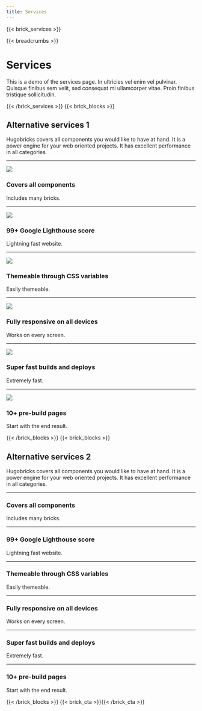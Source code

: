 ```yaml
---
title: Services
---
```

{{< brick_services >}}

{{< breadcrumbs >}}

# Services

This is a demo of the services page. In ultricies vel enim vel pulvinar. Quisque finibus sem velit, sed consequat mi ullamcorper vitae. Proin finibus tristique sollicitudin.

{{< /brick_services >}}
{{< brick_blocks >}}

## Alternative services 1

Hugobricks covers all components you would like to have at hand. It is a power engine for your web oriented projects. It has excellent performance in all categories.

---

![](/uploads/gallery/01.jpg)
### Covers all components

Includes many bricks.

[](/our-services/)

---

![](/uploads/gallery/02.jpg)
### 99+ Google Lighthouse score

Lightning fast website.

[](/our-services/)

---

![](/uploads/gallery/03.jpg)
### Themeable through CSS variables

Easily themeable.

[](/our-services/)

---

![](/uploads/gallery/04.jpg)
### Fully responsive on all devices

Works on every screen.

[](/our-services/)

---

![](/uploads/gallery/05.jpg)
### Super fast builds and deploys

Extremely fast.

[](/our-services/)

---

![](/uploads/photos/06.jpg)
### 10+ pre-build pages

Start with the end result.

[](/our-services/)

{{< /brick_blocks >}}
{{< brick_blocks >}}

## Alternative services 2

Hugobricks covers all components you would like to have at hand. It is a power engine for your web oriented projects. It has excellent performance in all categories.

---

### Covers all components

Includes many bricks.

[](/our-services/)

---

### 99+ Google Lighthouse score

Lightning fast website.

[](/our-services/)

---

### Themeable through CSS variables

Easily themeable.

[](/our-services/)

---

### Fully responsive on all devices

Works on every screen.

[](/our-services/)

---

### Super fast builds and deploys

Extremely fast.

[](/our-services/)

---

### 10+ pre-build pages

Start with the end result.

[](/our-services/)

{{< /brick_blocks >}}
{{< brick_cta >}}{{< /brick_cta >}}